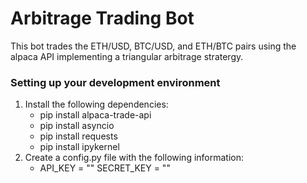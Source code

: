 # Arbitrage Trading Bot

This bot trades the ETH/USD, BTC/USD, and ETH/BTC pairs using the alpaca API implementing a triangular arbitrage stratergy. 

### Setting up your development environment
1. Install the following dependencies:
    - pip install alpaca-trade-api
    - pip install asyncio
    - pip install requests
    - pip install ipykernel
2. Create a config.py file with the following information:
    -  API_KEY = ""
    SECRET_KEY = ""
